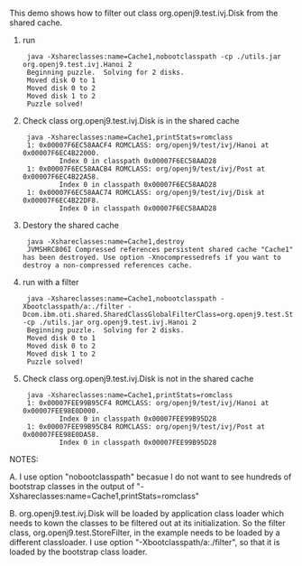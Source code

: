 This demo shows how to filter out class org.openj9.test.ivj.Disk from the shared cache. 

1. run

        java -Xshareclasses:name=Cache1,nobootclasspath -cp ./utils.jar org.openj9.test.ivj.Hanoi 2
        Beginning puzzle.  Solving for 2 disks.
        Moved disk 0 to 1
        Moved disk 0 to 2
        Moved disk 1 to 2
        Puzzle solved!

2. Check class org.openj9.test.ivj.Disk is in the shared cache

        java -Xshareclasses:name=Cache1,printStats=romclass
        1: 0x00007F6EC58AACF4 ROMCLASS: org/openj9/test/ivj/Hanoi at 0x00007F6EC4B22000.
                Index 0 in classpath 0x00007F6EC58AAD28
        1: 0x00007F6EC58AACB4 ROMCLASS: org/openj9/test/ivj/Post at 0x00007F6EC4B22A58.       
                Index 0 in classpath 0x00007F6EC58AAD28
        1: 0x00007F6EC58AAC74 ROMCLASS: org/openj9/test/ivj/Disk at 0x00007F6EC4B22DF8.
                Index 0 in classpath 0x00007F6EC58AAD28

3. Destory the shared cache

        java -Xshareclasses:name=Cache1,destroy
        JVMSHRC806I Compressed references persistent shared cache "Cache1" has been destroyed. Use option -Xnocompressedrefs if you want to destroy a non-compressed references cache.

4. run with a filter

        java -Xshareclasses:name=Cache1,nobootclasspath -Xbootclasspath/a:./filter -Dcom.ibm.oti.shared.SharedClassGlobalFilterClass=org.openj9.test.StoreFilter -cp ./utils.jar org.openj9.test.ivj.Hanoi 2
        Beginning puzzle.  Solving for 2 disks.
        Moved disk 0 to 1
        Moved disk 0 to 2
        Moved disk 1 to 2
        Puzzle solved!

5. Check class org.openj9.test.ivj.Disk is not in the shared cache

        java -Xshareclasses:name=Cache1,printStats=romclass
        1: 0x00007FEE99B95CF4 ROMCLASS: org/openj9/test/ivj/Hanoi at 0x00007FEE98E0D000.
                Index 0 in classpath 0x00007FEE99B95D28
        1: 0x00007FEE99B95CB4 ROMCLASS: org/openj9/test/ivj/Post at 0x00007FEE98E0DA58.  
                Index 0 in classpath 0x00007FEE99B95D28
        
NOTES:

A. I use option "nobootclasspath" becasue I do not want to see hundreds of bootstrap classes in the output of 
   "-Xshareclasses:name=Cache1,printStats=romclass"

B. org.openj9.test.ivj.Disk will be loaded by application class loader which needs to kown the classes to be 
   filtered out at its initialization. So the filter class, org.openj9.test.StoreFilter, in the example needs 
   to be loaded by a different classloader. I use option "-Xbootclasspath/a:./filter", so that it is loaded by
   the bootstrap class loader. 

